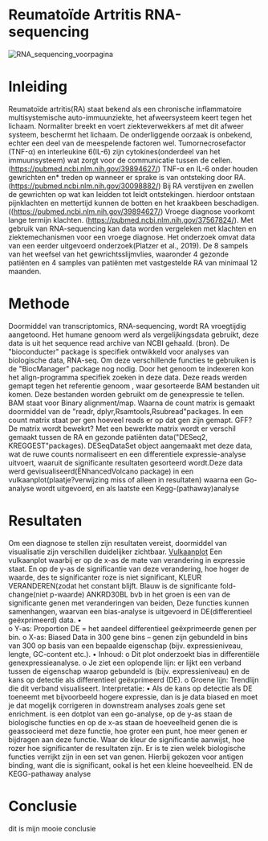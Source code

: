 # Reumatoïde Artritis RNA-sequencing

![RNA_sequencing_voorpagina](https://github.com/user-attachments/assets/23f3beed-82b0-4c4d-8ba2-09fd2fb2538e)

# Inleiding
Reumatoïde artritis(RA) staat bekend als een chronische inflammatoire  multisystemische auto-immuunziekte, het afweersysteem keert tegen het lichaam. Normaliter breekt en voert ziekteverwekkers af met dit afweer systeem, beschermt het lichaam. De onderliggende oorzaak is onbekend, echter een deel van de meespelende factoren wel. Tumornecrosefactor (TNF-α)  en interleukine 6(IL-6) zijn cytokines(onderdeel van het immuunsysteem) wat zorgt voor de communicatie tussen de cellen. (https://pubmed.ncbi.nlm.nih.gov/39894627/) TNF-α en IL-6 onder houden gewrichten en* treden op  wanneer er sprake is van ontsteking door RA.(https://pubmed.ncbi.nlm.nih.gov/30098882/) Bij RA  verstijven en zwellen de gewrichten op wat kan leidden tot leidt ontstekingen. hierdoor ontstaan pijnklachten en mettertijd kunnen de botten en het kraakbeen beschadigen. ((https://pubmed.ncbi.nlm.nih.gov/39894627/) Vroege diagnose voorkomt lange termijn klachten. (https://pubmed.ncbi.nlm.nih.gov/37567824/). Met gebruik van RNA-sequencing kan data worden vergeleken met klachten en ziektemechanismen voor een vroege diagnose. Het onderzoek omvat data van een eerder uitgevoerd onderzoek(Platzer et al., 2019). De 8 sampels van het weefsel van het gewrichtsslijmvlies, waaronder 4 gezonde patiënten en 4 samples van patiënten met vastgestelde RA van minimaal 12 maanden. 
# Methode
Doormiddel van transcriptomics, RNA-sequencing, wordt RA vroegtijdig aangetoond. Het humane genoom werd als vergelijkingsdata gebruikt, deze data is uit het sequence read archive  van NCBI gehaald. (bron). De "bioconducter" package is specifiek ontwikkeld voor analyses van biologische data, RNA-seq. Om deze verschillende functies te  gebruiken is de "BiocManager" package nog nodig. Door het genoom te indexeren kon het align-programma specifiek zoeken in deze data. Deze reads werden gemapt tegen het referentie genoom , waar gesorteerde BAM bestanden uit komen.  Deze bestanden worden gebruikt om de genexpressie te tellen. BAM staat voor Binary alignment/map. Waarna de count matrix is gemaakt doormiddel van de "readr, dplyr,Rsamtools,Rsubread"packages. In een count matrix staat per gen hoeveel reads er op dat gen zijn gemapt. GFF? De matrix wordt bewekrt? Met een bewerkte matrix wordt er verschil gemaakt tussen de RA en gezonde patiënten data("DESeq2, KREGGEST"packages). DESeqDataSet object aangemaakt met deze data, wat de ruwe counts normaliseert en een differentiele expressie-analyse uitvoert, waaruit de significante resultaten gesorteerd wordt.Deze data werd gevisualiseerd(ËNhancedVolcano package) in een vulkaanplot(plaatje?verwijzing miss of alleen in resultaten) waarna een Go-analyse wordt uitgevoerd, en als laatste een Kegg-(pathaway)analyse
# Resultaten
Om een diagnose te stellen zijn resultaten vereist, doormiddel van visualisatie zijn verschillen duidelijker zichtbaar.
[Vulkaanplot](https://github.com/savvdzwld/casus-transcriptomics/blob/main/resultaten/Vulkaanplot.png)
Een vulkaanplot waarbij er op de x-as de mate van verandering in expressie staat. En op de y-as de significantie van deze verandering, hoe hoger de waarde, des te significanter roze is niet significant, KLEUR VERANDEREN(zodat het constant blijft. Blauw is de significante fold-change(niet p-waarde) ANKRD30BL bvb in het groen is een van  de significante genen met veranderingen van beiden, Deze functies kunnen samenhangen, waarvan een bias-analyse is uitgevoerd in DE(differentieel geëxprimeerd) data.
•	
o	Y-as: Proportion DE = het aandeel differentieel geëxprimeerde genen per bin.
o	X-as: Biased Data in 300 gene bins – genen zijn gebundeld in bins van 300 op basis van een bepaalde eigenschap (bijv. expressieniveau, lengte, GC-content etc.).
•	Inhoud:
o	Dit plot onderzoekt bias in differentiële genexpressieanalyse.
o	Je ziet een oplopende lijn: er lijkt een verband tussen de eigenschap waarop gebundeld is (bijv. expressieniveau) en de kans op detectie als differentieel geëxprimeerd (DE).
o	Groene lijn: Trendlijn die dit verband visualiseert.
Interpretatie:
•	Als de kans op detectie als DE toeneemt met bijvoorbeeld hogere expressie, dan is je data biased en moet je dat mogelijk corrigeren in downstream analyses zoals gene set enrichment.
is een dotplot van een go-analyse, op de y-as staan de biologische functies en  op de x-as staan de hoeveelheid genen die is geassocieerd met deze functie, hoe groter een punt, hoe meer genen er bijdragen aan deze functie. Waar de kleur de significantie aanwijst, hoe rozer hoe significanter de resultaten zijn. Er is te zien welek biologische functies verrijkt zijn in een set van genen. Hierbij gekozen voor antigen binding, want die is significant, ookal is het een kleine hoeveelheid. EN de KEGG-pathaway analyse
# Conclusie
dit is mijn mooie conclusie
